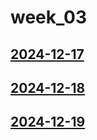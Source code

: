 # week_03 <!-- markmap: foldAll -->
## [2024-12-17](2024-12-17/2024-12-17.html)
## [2024-12-18](2024-12-18/2024-12-18.html)
## [2024-12-19](2024-12-19/2024-12-19.html)
